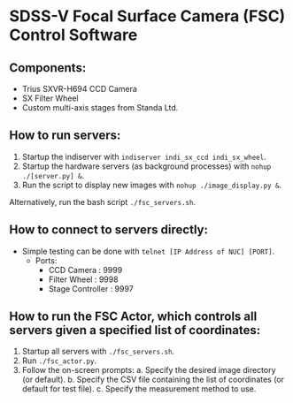 # SDSS-V Focal Surface Camera (FSC) Control Software

## Components:
- Trius SXVR-H694 CCD Camera
- SX Filter Wheel
- Custom multi-axis stages from Standa Ltd.

## How to run servers:
1. Startup the indiserver with ```indiserver indi_sx_ccd indi_sx_wheel```.
2. Startup the hardware servers (as background processes) with ```nohup ./[server.py] &```.
3. Run the script to display new images with ```nohup ./image_display.py &```.

Alternatively, run the bash script ```./fsc_servers.sh```.

## How to connect to servers directly:
- Simple testing can be done with ```telnet [IP Address of NUC] [PORT]```.
  - Ports:
    - CCD Camera : 9999
    - Filter Wheel : 9998
    - Stage Controller : 9997

## How to run the FSC Actor, which controls all servers given a specified list of coordinates:
1. Startup all servers with ```./fsc_servers.sh```.
2. Run ```./fsc_actor.py```.
3. Follow the on-screen prompts:
   a. Specify the desired image directory (or default).
   b. Specify the CSV file containing the list of coordinates (or default for test file).
   c. Specify the measurement method to use.

